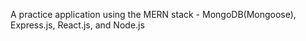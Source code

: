 
A practice application using the MERN stack - MongoDB(Mongoose), Express.js, React.js, and Node.js

